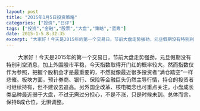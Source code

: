 ```yaml
---
layout: post
title: "2015年1月5日投资策略"
categories: ["投资","日评"]
tags: ["投资","金融","股票","大盘","策略","蓝筹"]
date: 2015-1-5 8:32:35
excerpt: "大家好！今天是2015年的第一个交易日，节前大盘走势强劲，元旦假期没有特别利空消息，加上外围股市平稳，今天指数取得开门红的概率较大。"
---
```

&nbsp;&nbsp;&nbsp;&nbsp;&nbsp;&nbsp;&nbsp;&nbsp;大家好！今天是2015年的第一个交易日，节前大盘走势强劲，元旦假期没有特别利空消息，加上外围股市平稳，今天指数取得开门红的概率较大。然而指数仅作为参照，把握个股机会才是最重要的，不然就像最近很多投资者“满仓踏空”一样悲催。板块方面，预计券商、银行、保险等金融巨头仍然主导行情，持仓的投资者可继续持有，但不建议去追高。另外国企改革、核电概念也可重点关注。小盘成长类品种最近弱于大盘，不过无需过分担心，不是不涨，只是时候未到。总体而言，保持8成仓位，无惧调整。